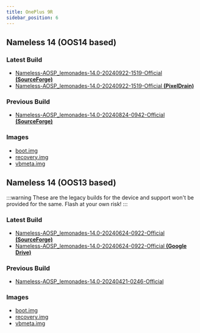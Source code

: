 ```yaml
---
title: OnePlus 9R
sidebar_position: 6
---
```


## Nameless 14 (OOS14 based)

### Latest Build
- [Nameless-AOSP_lemonades-14.0-20240922-1519-Official __(SourceForge)__](https://sourceforge.net/projects/nameless-aosp/files/lemonades/Nameless-AOSP_lemonades-14.0-20240922-1519-Official.zip/download)
- [Nameless-AOSP_lemonades-14.0-20240922-1519-Official __(PixelDrain)__](https://pixeldrain.com/u/neKfgRMz)

### Previous Build
- [Nameless-AOSP_lemonades-14.0-20240824-0942-Official __(SourceForge)__](https://sourceforge.net/projects/nameless-aosp/files/lemonades/Nameless-AOSP_lemonades-14.0-20240824-0942-Official.zip/download)

### Images
- [boot.img](https://drive.google.com/file/d/15NPHN67ZeISbqCeG17cnOZp9RlHavUJn/view)
- [recovery.img](https://sourceforge.net/projects/nameless-aosp/files/lemonades/imgs_14/recovery.img/download)
- [vbmeta.img](https://sourceforge.net/projects/nameless-aosp/files/lemonades/imgs_14/vbmeta.img/download)

## Nameless 14 (OOS13 based)

:::warning
These are the legacy builds for the device and support won't be provided for the same. Flash at your own risk!
:::

### Latest Build
- [Nameless-AOSP_lemonades-14.0-20240624-0922-Official __(SourceForge)__](https://sourceforge.net/projects/nameless-aosp/files/lemonades/Nameless-AOSP_lemonades-14.0-20240624-0922-Official.zip/download)
- [Nameless-AOSP_lemonades-14.0-20240624-0922-Official __(Google Drive)__](https://drive.google.com/file/d/1d3Shhmew_S0xqVhLB9IvVC1Jf2ffX6Tu/view)

### Previous Build
- [Nameless-AOSP_lemonades-14.0-20240421-0246-Official](https://sourceforge.net/projects/nameless-aosp/files/lemonades/Nameless-AOSP_lemonades-14.0-20240421-0246-Official.zip/download)

### Images
- [boot.img](https://sourceforge.net/projects/nameless-aosp/files/lemonades/imgs_14/boot.img/download)
- [recovery.img](https://sourceforge.net/projects/nameless-aosp/files/lemonades/imgs_14/recovery.img/download)
- [vbmeta.img](https://sourceforge.net/projects/nameless-aosp/files/lemonades/imgs_14/vbmeta.img/download)

<!-- ## Nameless 13 (OOS13 based)

:::warning
These are the legacy builds for the device and support won't be provided for the same. Flash at your own risk!
:::

### Latest Build
- [Nameless-AOSP_kebab-13.0-20231121-0816-Official](https://sourceforge.net/projects/nameless-aosp/files/kebab/Nameless-AOSP_kebab-13.0-20231121-0816-Official.zip/download)

### Images
- [boot.img](https://sourceforge.net/projects/nameless-aosp/files/kebab/imgs_13/boot.img/download)
- [vbmeta.img](https://sourceforge.net/projects/nameless-aosp/files/kebab/imgs_13/vbmeta.img/download)
- [vbmeta_system.img](https://sourceforge.net/projects/nameless-aosp/files/kebab/imgs_13/vbmeta_system.img/download)
- [recovery.img](https://sourceforge.net/projects/nameless-aosp/files/kebab/imgs_13/recovery.img/download) -->